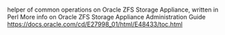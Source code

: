 # 
helper of common operations on Oracle ZFS Storage Appliance, written in Perl
More info on Oracle ZFS Storage Appliance Administration Guide
https://docs.oracle.com/cd/E27998_01/html/E48433/toc.html

